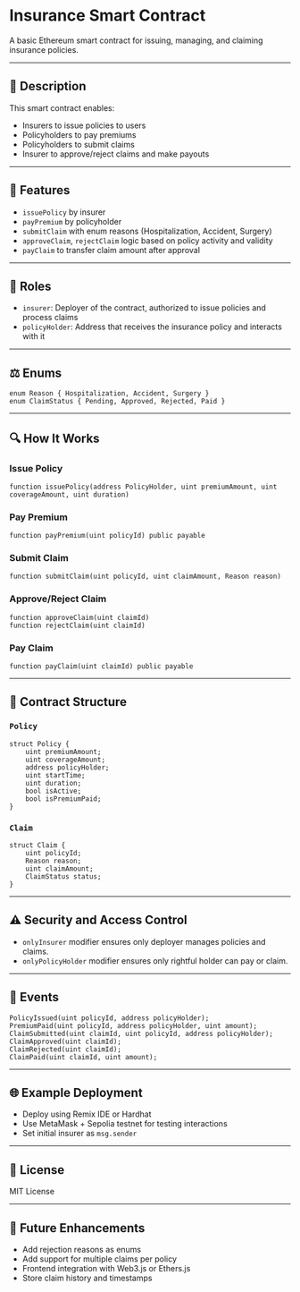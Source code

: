 # Insurance Smart Contract

A basic Ethereum smart contract for issuing, managing, and claiming insurance policies.

---

## 📄 Description

This smart contract enables:

* Insurers to issue policies to users
* Policyholders to pay premiums
* Policyholders to submit claims
* Insurer to approve/reject claims and make payouts

---

## 📅 Features

* `issuePolicy` by insurer
* `payPremium` by policyholder
* `submitClaim` with enum reasons (Hospitalization, Accident, Surgery)
* `approveClaim`, `rejectClaim` logic based on policy activity and validity
* `payClaim` to transfer claim amount after approval

---

## 👥 Roles

* `insurer`: Deployer of the contract, authorized to issue policies and process claims
* `policyHolder`: Address that receives the insurance policy and interacts with it

---

## ⚖️ Enums

```solidity
enum Reason { Hospitalization, Accident, Surgery }
enum ClaimStatus { Pending, Approved, Rejected, Paid }
```

---

## 🔍 How It Works

### Issue Policy

```solidity
function issuePolicy(address PolicyHolder, uint premiumAmount, uint coverageAmount, uint duration)
```

### Pay Premium

```solidity
function payPremium(uint policyId) public payable
```

### Submit Claim

```solidity
function submitClaim(uint policyId, uint claimAmount, Reason reason)
```

### Approve/Reject Claim

```solidity
function approveClaim(uint claimId)
function rejectClaim(uint claimId)
```

### Pay Claim

```solidity
function payClaim(uint claimId) public payable
```

---

## 🏢 Contract Structure

### `Policy`

```solidity
struct Policy {
    uint premiumAmount;
    uint coverageAmount;
    address policyHolder;
    uint startTime;
    uint duration;
    bool isActive;
    bool isPremiumPaid;
}
```

### `Claim`

```solidity
struct Claim {
    uint policyId;
    Reason reason;
    uint claimAmount;
    ClaimStatus status;
}
```

---

## ⚠️ Security and Access Control

* `onlyInsurer` modifier ensures only deployer manages policies and claims.
* `onlyPolicyHolder` modifier ensures only rightful holder can pay or claim.

---

## 🔔 Events

```solidity
PolicyIssued(uint policyId, address policyHolder);
PremiumPaid(uint policyId, address policyHolder, uint amount);
ClaimSubmitted(uint claimId, uint policyId, address policyHolder);
ClaimApproved(uint claimId);
ClaimRejected(uint claimId);
ClaimPaid(uint claimId, uint amount);
```

---

## 🌐 Example Deployment

* Deploy using Remix IDE or Hardhat
* Use MetaMask + Sepolia testnet for testing interactions
* Set initial insurer as `msg.sender`

---

## 🔐 License

MIT License

---

## 🚀 Future Enhancements

* Add rejection reasons as enums
* Add support for multiple claims per policy
* Frontend integration with Web3.js or Ethers.js
* Store claim history and timestamps
